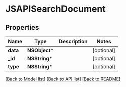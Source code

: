 # JSAPISearchDocument

## Properties
Name | Type | Description | Notes
------------ | ------------- | ------------- | -------------
**data** | **NSObject*** |  | [optional] 
**_id** | **NSString*** |  | [optional] 
**type** | **NSString*** |  | [optional] 

[[Back to Model list]](../README.md#documentation-for-models) [[Back to API list]](../README.md#documentation-for-api-endpoints) [[Back to README]](../README.md)


